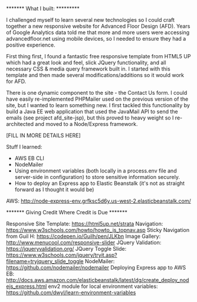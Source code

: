 ******* What I built: *********

I challenged myself to learn several new technologies so I could craft together a new responsive website for Advanced Floor Design (AFD). Years of Google Analytics data told me that more and more users were accessing advancedfloor.net using mobile devices, so I needed to ensure they had a positive experience.

First thing first, I found a fantastic free responsive template from HTML5 UP which had a great look and feel, slick JQuery functionality, and all necessary CSS & media query framework built in. I started with this template and then made several modifications/additions so it would work for AFD.

There is one dynamic component to the site - the Contact Us form. I could have easily re-implemented PHPMailer used on the previous version of the site, but I wanted to learn something new. I first tackled this functionality by build a Java EE web application that used the JavaMail API to send the emails (see project afd_site-jsp), but this proved to heavy weight so I re-architected and moved to a Node/Express framework.

[FILL IN MORE DETAILS HERE]

Stuff I learned:
- AWS EB CLI
- NodeMailer
- Using environment variables (both locally in a process.env file and server-side in configuration) to store sensitive information securely.
- How to deploy an Express app to Elastic Beanstalk (it's not as straight forward as I thought it would be)


AWS: http://node-express-env.grfksc5d6y.us-west-2.elasticbeanstalk.com/




******* Giving Credit Where Credit is Due *******

Responsive Site Template: https://html5up.net/strata
Navigation: https://www.w3schools.com/howto/howto_js_topnav.asp
Sticky Navigation from Guil H: https://codepen.io/Guilh/pen/JLKbn
Image Gallery: http://www.menucool.com/responsive-slider
JQuery Validation: https://jqueryvalidation.org/
JQuery Toggle Slide: https://www.w3schools.com/jquery/tryit.asp?filename=tryjquery_slide_toggle
NodeMailer: https://github.com/nodemailer/nodemailer
Deploying Express app to AWS EB: http://docs.aws.amazon.com/elasticbeanstalk/latest/dg/create_deploy_nodejs_express.html
env2 module for local environment variables: https://github.com/dwyl/learn-environment-variables
